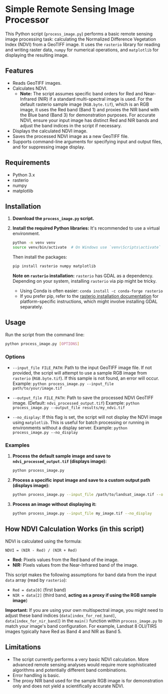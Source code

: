# Simple Remote Sensing Image Processor

This Python script (`process_image.py`) performs a basic remote sensing image processing task: calculating the Normalized Difference Vegetation Index (NDVI) from a GeoTIFF image. It uses the `rasterio` library for reading and writing raster data, `numpy` for numerical operations, and `matplotlib` for displaying the resulting image.

## Features

- Reads GeoTIFF images.
- Calculates NDVI.
    - **Note:** The script assumes specific band orders for Red and Near-Infrared (NIR) if a standard multi-spectral image is used. For the default rasterio sample image (`RGB.byte.tif`), which is an RGB image, it uses the Red band (Band 1) and proxies the NIR band with the Blue band (Band 3) for demonstration purposes. For accurate NDVI, ensure your input image has distinct Red and NIR bands and adjust the band indices in the script if necessary.
- Displays the calculated NDVI image.
- Saves the processed NDVI image as a new GeoTIFF file.
- Supports command-line arguments for specifying input and output files, and for suppressing image display.

## Requirements

- Python 3.x
- rasterio
- numpy
- matplotlib

## Installation

1.  **Download the `process_image.py` script.**

2.  **Install the required Python libraries:**
    It's recommended to use a virtual environment.

    ```bash
    python -m venv venv
    source venv/bin/activate  # On Windows use `venv\Scripts\activate`
    ```

    Then install the packages:
    ```bash
    pip install rasterio numpy matplotlib
    ```

    **Note on `rasterio` installation:** `rasterio` has GDAL as a dependency. Depending on your system, installing `rasterio` via pip might be tricky.
    - Using Conda is often easier: `conda install -c conda-forge rasterio`
    - If you prefer pip, refer to the [rasterio installation documentation](https://rasterio.readthedocs.io/en/stable/installation.html) for platform-specific instructions, which might involve installing GDAL separately.

## Usage

Run the script from the command line:

```bash
python process_image.py [OPTIONS]
```

### Options

-   `--input_file FILE_PATH`: Path to the input GeoTIFF image file.
    If not provided, the script will attempt to use a sample RGB image from `rasterio` (`RGB.byte.tif`). If this sample is not found, an error will occur.
    Example: `python process_image.py --input_file path/to/your/image.tif`

-   `--output_file FILE_PATH`: Path to save the processed NDVI GeoTIFF image.
    (Default: `ndvi_processed_output.tif`)
    Example: `python process_image.py --output_file results/my_ndvi.tif`

-   `--no_display`: If this flag is set, the script will not display the NDVI image using `matplotlib`.
    This is useful for batch processing or running in environments without a display server.
    Example: `python process_image.py --no_display`

### Examples

1.  **Process the default sample image and save to `ndvi_processed_output.tif` (displays image):**
    ```bash
    python process_image.py
    ```

2.  **Process a specific input image and save to a custom output path (displays image):**
    ```bash
    python process_image.py --input_file /path/to/landsat_image.tif --output_file /path/to/output/landsat_ndvi.tif
    ```

3.  **Process an image without displaying it:**
    ```bash
    python process_image.py --input_file my_image.tif --no_display
    ```

## How NDVI Calculation Works (in this script)

NDVI is calculated using the formula:

`NDVI = (NIR - Red) / (NIR + Red)`

-   **Red:** Pixels values from the Red band of the image.
-   **NIR:** Pixels values from the Near-Infrared band of the image.

This script makes the following assumptions for band data from the input `data` array (read by `rasterio`):
-   `Red = data[0]` (first band)
-   `NIR = data[2]` (third band, **acting as a proxy if using the RGB sample image**)

**Important:** If you are using your own multispectral image, you might need to adjust these band indices (`data[index_for_red_band]`, `data[index_for_nir_band]`) in the `main()` function within `process_image.py` to match your image's band configuration. For example, Landsat 8 OLI/TIRS images typically have Red as Band 4 and NIR as Band 5.

## Limitations

-   The script currently performs a very basic NDVI calculation. More advanced remote sensing analyses would require more sophisticated algorithms and potentially different band combinations.
-   Error handling is basic.
-   The proxy NIR band used for the sample RGB image is for demonstration only and does not yield a scientifically accurate NDVI.
